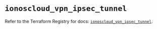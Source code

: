 # `ionoscloud_vpn_ipsec_tunnel`

Refer to the Terraform Registry for docs: [`ionoscloud_vpn_ipsec_tunnel`](https://registry.terraform.io/providers/ionos-cloud/ionoscloud/6.5.3/docs/resources/vpn_ipsec_tunnel).
